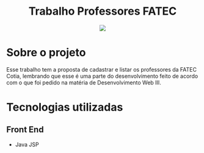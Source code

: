 <h1 align="center"> Trabalho Professores FATEC </h1>

<p align="center">
<img src="https://img.shields.io/badge/STATUS-EM DESENVOLVIMENTO-<COLOR>"/>
</p>

# Sobre o projeto


Esse trabalho tem a proposta de cadastrar e listar os professores da FATEC Cotia, lembrando que esse é uma parte do desenvolvimento feito de acordo com o que foi pedido na matéria de Desenvolvimento Web Ⅲ.


# Tecnologias utilizadas
## Front End
- Java JSP

  